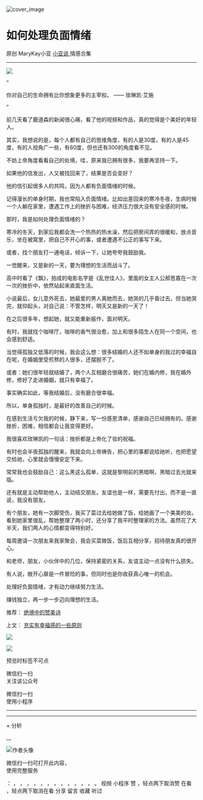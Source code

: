 ![cover_image](https://mmbiz.qlogo.cn/mmbiz_jpg/A8SKDch4cJF1OvAZqza5rHYx8X2ZBiahx4bwPBcggkbGabmTtN3GbicTo6qibzgVpxAMaDAYVliaTz1AZbtiakYMKnQ/0?wx_fmt=jpeg)

#  如何处理负面情绪

原创  MaryKay小亚  [ 小亚说 ](https://mp.weixin.qq.com/mp/appmsgalbum?__biz=MzUxNDAwNTk0MQ==&action=getalbum&album_id=1708248415014289409#wechat_redirect) 情感合集

__ _ _ _ _

![](https://mmbiz.qpic.cn/mmbiz_jpg/A8SKDch4cJF1OvAZqza5rHYx8X2ZBiahxibsAFINcZrMGwLqQia6HFP9HJrWMKH4ibokPvmrpWDcLo9cCBIoYwpRCA/640?wx_fmt=jpeg)

  

  
“

你对自己的生命拥有比你想象更多的主宰权。 —— 玫琳凯·艾施

”  

前几天看了鹿道森的新闻很心痛，看了他的视频和作品，真的觉得是个美好的年轻人。

  

其实，我想说的是，每个人都有自己的思维角度，有的人是30度，有的人是45度，有的人视角广一些，有60度，但也还有300的角度看不见。

  

不妨上帝角度看看自己的处境，哇，原来我已拥有很多，我要再坚持一下。

  

如果他的信发出，人又被找回来了，结果是否会变好？

  

他的信引起很多人的共鸣，因为人都有负面情绪的时候。

  

记得漫长的单身时期，我也常陷入负面情绪。比如出差回来的寒冷冬夜，生病时候一个人躺在家里，遭遇工作上的挫折与困难，经济压力很大没有安全感的时候。

  

那时，我是如何处理负面情绪的？

  

寒冷的冬天，到家后我都会洗一个热热的热水澡，然后把房间弄的很暖和，放点音乐，坐在被窝里，把自己不开心的事，或者遭遇不公正的事写下来。

  

或者，找个朋友打一通电话，倾诉一下，让她夸夸我鼓励我。

  

一觉醒来，又是新的一天，要为理想的生活而战斗了。

  

高中时看了《飘》，拍成的电影名字是《乱世佳人》，里面的女主人公郝思嘉在一次一次的挫折中，依然站起来直面生活。

  

小说最后，女儿意外死去，她最爱的男人离她而去，她哭的几乎昏过去，但当她哭完，就仰起头，对自己说：不管怎样，明天又是新的一天了！

  

在之后很多年，想起她，就又能重新振作，面对明天。

  

有时，我就找个咖啡厅，咖啡的香气很治愈，加上和很多陌生人在同一个空间，也会感到舒适。

  

当觉得孤独又低落的时候，我会这么想：很多结婚的人还不如单身的我过的幸福自在呢，在婚姻里受煎熬的人很多，还摆脱不了。

  

或者：她们很年轻就结婚了，两个人互相磨合很痛苦，她们在婚内修，我在婚外修，修好了走进婚姻，就只有幸福了。

  

事实确实如此，等我结婚后，没有磨合很幸福。

  

所以，单身孤独时，是最好的改善自己的时候。

  

在感到生活亏欠我的时候，静下来，写一份感恩清单，感谢自己已经拥有的。感谢挫折，困难，相信都会让我变得更好。

  

我很喜欢玫琳凯的一句话：挫折都是上帝化了妆的祝福。

  

有时也会半夜孤独的醒来，我就会向上帝祷告，把心里的事都说给祂听，也把愿望交给祂，心里就会慢慢安定下来。

  

常常我也会鼓励自己：这么黑这么孤单，这就是黎明前的黑暗啊，黑暗过去光就来临。

  

还有就是主动帮助他人，主动结交朋友。友谊也是一样，需要先付出，而不是一直说，我没有朋友。

  

有个朋友，她有一次脚受伤，我买了菜过去给她做了饭，给她画了一个美美的妆。看到她家里很乱，帮她整理了两小时，还分享了我平时整理家的方法。虽然花了大半天，我们两人的心情都变得特别好。

  

每周邀请一次朋友来我家聚会，我会买菜做饭，饭后互相分享，招待朋友真的很开心。

  

和老师，朋友，小伙伴中的几位，保持紧密的关系，友谊主动一点没有什么损失。

  

有人说，敞开心扉是一件冒险的事，但同时也是你收获真心唯一的机会。

  

处理好负面情绪，才有动力继续努力生活。

  

赚钱独立，再一步一步迈向理想的生活。

  

推荐： [ 绝境中的赞美诗
](http://mp.weixin.qq.com/s?__biz=MzUxNDAwNTk0MQ==&mid=2247483916&idx=1&sn=b76c2cb7225e48870f7578e447a3f2bf&chksm=f94dccd6ce3a45c0350cdd7befe59aee1d62c6683a7f4d6c5ce76b2e1b01c8228da760389c28&scene=21#wechat_redirect)  

上文： [ 充实有幸福感的一些原则
](http://mp.weixin.qq.com/s?__biz=MzUxNDAwNTk0MQ==&mid=2247484629&idx=2&sn=ebb5949af3adb8e3a345cb7d61c230ec&chksm=f94dca0fce3a4319072c28edea51cded86deb164b2415d4b49772fcc1685b1932c59ebe2dd12&scene=21#wechat_redirect)

![](https://mmbiz.qpic.cn/mmbiz_gif/b96CibCt70iaZ7Bia3Wm91cEuWhERXfCYjTia9tf7aMjVBNRETSa2NpGjCV6tyNvgCLos8LBgwEgxcwaIw8zdOsG7A/640?wx_fmt=gif)

![](https://mmbiz.qpic.cn/mmbiz_jpg/A8SKDch4cJEicCnqTxiatgGquhIicZ1wJ1Dth5YOOzoYV7U4N3HmiaO0vVAzjOpBVdtF0gnL632Fc7HqiaDmgveQDEw/640?wx_fmt=jpeg)

预览时标签不可点

微信扫一扫  
关注该公众号



微信扫一扫  
使用小程序

****



****



×  分析

__

![作者头像](http://mmbiz.qpic.cn/mmbiz_png/A8SKDch4cJE0KicTMyrVCx3VLqEgic5sJ1V5QeGZTibG9GLZlSCXSj5ByXNkib5PBrZVMkI41KKxgwE1K9gfypUeRg/0?wx_fmt=png)

微信扫一扫可打开此内容，  
使用完整服务

：  ，  ，  ，  ，  ，  ，  ，  ，  ，  ，  ，  ，  。  视频  小程序  赞  ，轻点两下取消赞  在看  ，轻点两下取消在看
分享  留言  收藏  听过

